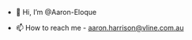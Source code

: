 - 👋 Hi, I’m @Aaron-Eloque

- 📫 How to reach me - aaron.harrison@vline.com.au

<!---
Aaron-Eloque/Aaron-Eloque is a ✨ special ✨ repository because its `README.md` (this file) appears on your GitHub profile.
You can click the Preview link to take a look at your changes.
--->
